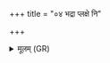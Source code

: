+++
title = "०४ भद्रा प्लक्षे नि"

+++
<details><summary>मूलम् (GR)</summary>

भद्रा प्लक्षे नि तिष्ठस्य्  
अश्वत्थे खदिरे धवे ।  
भद्रा न्यग्रोधे पर्णे  
सा न एह्य् अरुन्धति ॥
</details>